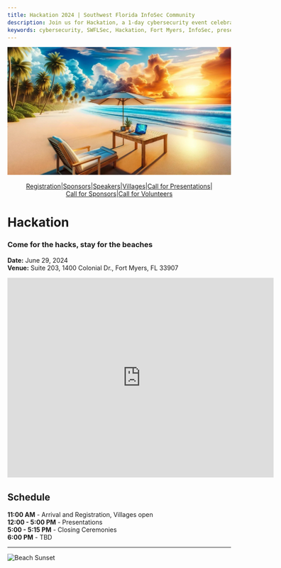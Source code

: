 ```yaml
---
title: Hackation 2024 | Southwest Florida InfoSec Community
description: Join us for Hackation, a 1-day cybersecurity event celebrating SWFLSec's 5th anniversary. Enjoy presentations, exhibits, demonstrations, and hands-on activities in Ft Myers, FL along the beautiful gulf goast.
keywords: cybersecurity, SWFLSec, Hackation, Fort Myers, InfoSec, presentations, exhibits, demonstrations, hands-on activities
---
```


![Hackation Banner](images/hackation-banner.jpg)

<div style="display: flex; justify-content: center; flex-wrap: wrap;">
  <a href="registration.md">Registration</a> |
  <a href="sponsors.md">Sponsors</a> |
  <a href="speakers.md">Speakers</a> |
  <a href="villages.md">Villages</a> |
  <a href="call-for-presentations.md">Call for Presentations</a> |
  <a href="call-for-sponsors.md">Call for Sponsors</a> |
  <a href="call-for-volunteers.md">Call for Volunteers</a>
</div>

# Hackation
### Come for the hacks, stay for the beaches

**Date:** June 29, 2024  
**Venue:** Suite 203, 1400 Colonial Dr., Fort Myers, FL 33907

<iframe src="https://www.google.com/maps/embed?pb=!1m18!1m12!1m3!1d3426.521563823265!2d-81.87578928482412!3d26.602333383249344!2m3!1f0!2f0!3f0!3m2!1i1024!2i768!4f13.1!3m3!1m2!1s0x88db4223b77f714b%3A0xfbb6fbb4d2d3e6f1!2s1400%20Colonial%20Blvd%20%23203%2C%20Fort%20Myers%2C%20FL%2033907%2C%20USA!5e0!3m2!1sen!2s!4v1620841561114!5m2!1sen!2s" width="600" height="450" style="border:0;" allowfullscreen="" loading="lazy"></iframe>

## Schedule

**11:00 AM** - Arrival and Registration, Villages open  
**12:00 - 5:00 PM** - Presentations  
**5:00 - 5:15 PM** - Closing Ceremonies  
**6:00 PM** - TBD  

---

![Beach Sunset](images/beach-sunset.jpg)
